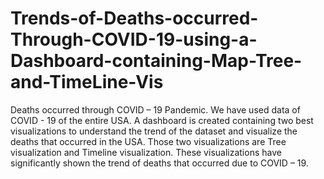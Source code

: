 # Trends-of-Deaths-occurred-Through-COVID-19-using-a-Dashboard-containing-Map-Tree-and-TimeLine-Vis
Deaths occurred through COVID – 19 Pandemic. We have used data of COVID - 19 of the entire USA. A dashboard is created containing two best visualizations to understand the trend of the dataset and visualize the deaths that occurred in the USA. Those two visualizations are Tree visualization and Timeline visualization. These visualizations have significantly shown the trend of deaths that occurred due to COVID – 19.
